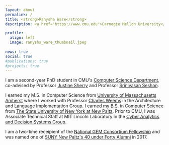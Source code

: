 ```yaml
---
layout: about
permalink: /
title: <strong>Ranysha Ware</strong> 
description: <a href="https://www.cmu.edu">Carnegie Mellon University</a>. Studying the Internet, a series of tubes.

profile:
  align: left
  image: ranysha_ware_thumbnail.jpeg 
  
news: true
social: true
#publications: true
#projects: true
---
```


I am a second-year PhD student in CMU's [Computer Science Department](https://www.csd.cs.cmu.edu/), co-advised by Professor [Justine Sherry](http://justinesherry.com) and Professor [Srinivasan Seshan](https://www.cs.cmu.edu/~srini/).

I earned my M.S. in Computer Science from [University of Massachusetts Amherst](https://cs.umass.edu) where I worked with Professor [Charles Weems](http://www.cics.umass.edu/~weems/) in the Architecture and Language Implementation Group. I earned my B.S. in Computer Science from [The State University of New York at New Paltz](https://www.newpaltz.edu/compsci/). Prior to CMU, I was Associate Technical Staff at MIT Lincoln Laboratory in the [Cyber Analytics and Decision Systems Group](https://www.ll.mit.edu/r-d/cyber-security-and-information-sciences/cyber-analytics-and-decision-systems).

I am a two-time receipient of the [National GEM Consortium Fellowship](http://www.gemfellowship.org/) and was named one of [SUNY New Paltz's 40 under Forty Alumni](http://www.newpaltz.edu/alumni/40underforty/) in 2017. 